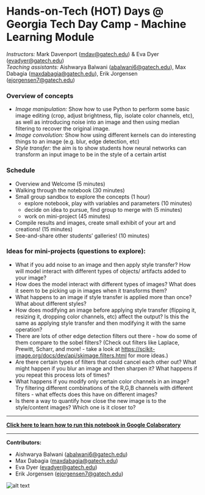 # Hands-on-Tech (HOT) Days @ Georgia Tech Day Camp - Machine Learning Module

_Instructors:_ Mark Davenport (mdav@gatech.edu) & Eva Dyer (evadyer@gatech.edu)<br>
_Teaching assistants:_ Aishwarya Balwani (abalwani6@gatech.edu), Max Dabagia (maxdabagia@gatech.edu), Erik Jorgensen (ejorgensen7@gatech.edu)

### Overview of concepts
- _Image manipulation:_ Show how to use Python to perform some basic image editing (crop, adjust brightness, flip, isolate color channels, etc), as well as introducing noise into an image and then using median filtering to recover the original image.
- _Image convolution:_ Show how using different kernels can do interesting things to an image (e.g. blur, edge detection, etc)
- _Style transfer:_ the aim is to show students how neural networks can transform an input image to be in the style of a certain artist

### Schedule
- Overview and Welcome (5 minutes)
- Walking through the notebook (30 minutes)
- Small group sandbox to explore the concepts (1 hour)
  - explore notebook, play with variables and parameters (10 minutes)
  - decide on idea to pursue, find group to merge with (5 minutes)
  - work on mini-project (45 minutes)
- Compile results and images, create small exhibit of your art and creations! (15 minutes)
- See-and-share other students’ galleries! (10 minutes)

### Ideas for mini-projects (questions to explore):
- What if you add noise to an image and then apply style transfer? How will model interact with different types of objects/ artifacts added to your image?
- How does the model interact with different types of images? What does it seem to be picking up in images when it transforms them?
- What happens to an image if style transfer is applied more than once? What about different styles?
- How does modifying an image before applying style transfer (flipping it, resizing it, dropping color channels, etc) affect the output? Is this the same as applying style transfer and then modifying it with the same operation?
- There are lots of other edge detection filters out there - how do some of them compare to the sobel filters? (Check out filters like Laplace, Prewitt, Scharr, and more! - take a look at https://scikit-image.org/docs/dev/api/skimage.filters.html for more ideas.)
- Are there certain types of filters that could cancel each other out? What might happen if you blur an image and then sharpen it? What happens if you repeat this process lots of times?
- What happens if you modify only certain color channels in an image? Try filtering different combinations of the R,G,B channels with different filters - what effects does this have on different images?
- Is there a way to quantify how close the new image is to the style/content images? Which one is it closer to? 

________________________________________

**[Click here to learn how to run this notebook in Google Colaboratory](https://docs.google.com/document/d/1ILbefxjt_mY8vE4lt_iqjOldU0poZB4gw9qphEWLOck/edit?usp=sharing)**

________________________________________

**Contributors:**
- Aishwarya Balwani (abalwani6@gatech.edu) 
- Max Dabagia (maxdabagia@gatech.edu) 
- Eva Dyer (evadyer@gatech.edu)
- Erik Jorgensen (ejorgensen7@gatech.edu)


![alt text](https://www.dropbox.com/s/8eeza75pcvn3rea/Aurora-gif.gif?dl=0)
